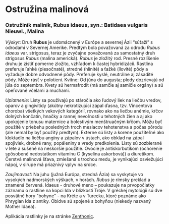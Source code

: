 Ostružina malinová
==================

### Ostružiník maliník, Rubus idaeus, syn.: Batidaea vulgaris Nieuwl., Malina

*Výskyt*: Druh **Rubus** je udomácnený v Európe a severnej Ázii “súťaží” s
odrodami v Severnej Amerike. Predtým bola považovaná za odrodu *Rubus idaeus*
var. strigosus, teraz je zvyčajne považovaná za samostatný druh strigosus
*Rubus* (malina americká). *Rubus* je zložitý rod. Presné rozlíšenie druhu je
zistiť pomerne zložito, vzhľadom k častej hybridizácii. Rastlina preferuje ľahké
(piesočnaté), stredné (hlinité) a ťažké (ílovité) pôdy a vyžaduje dobre
odvodnené pôdy. Preferuje kyslé, neutrálne aj zásadité pôdy. Môže rásť v
polotieni.   Kvitne: Od júna do augusta; plody dozrievajú od júla do septembra.
Kvety sú hermafrodit (má samčie aj samičie orgány) a sú opeľované včelami a
muchami.

*Uplatnenie*: Listy sa používajú po stáročia ako ľudový liek na liečbu vredov,
oparov a gingivitídy (akútny nekrotizujúci zápal ďasna, tzv. Vincentova choroba)
všetkých vekových kategórií, rovnako ako na liečbu anémie, kŕčov dolných
končatín, hnačky a rannej nevoľnosti u tehotných žien a aj ako upokojenie tonusu
maternice a bolestivým menštruačným kŕčom. Môžu byť použité v priebehu
posledných troch mesiacov tehotenstva a počas pôrodu (ale nemal by byť použitý
predtým). Externe sú listy a korene použiteľné ako kloktadlo na liečbu angíny a
zápalov v ústach, ako obklad na zápal spojiviek, drobné rany, popáleniny a vredy
predkolenia. Listy sú zozbierané v lete a sušené na neskoršie použitie. Ovocie
je antiskorbutikom (ochorenie spôsobené nedostatkom vitamínu C (kyselina
askorbová)) a diuretikom. Čerstvá malinová šťava, zmiešaná s trochou medu, je
vynikajúci osviežujúci nápoj, v sirupe má priaznivý vplyv na srdce.

*Zaujímavosť*: Na juhu (južná Európa, stredná Ázia) sa vyskytuje vo vysokých
nadmorských výškach, v horách. *Rubus* je rímsky preklad a znamená červená.
Idaeus - druhové meno – poukazuje na prvopočiatky záznamu o rastline na kopci
Ida v blízkosti Tróje. V gréckej mytológii sú dve posvätné hory "bohyne" - na
Kréte a v Turecku, ktoré poznáme ako Phrygian Ida z antiky. Obidve sú spojené s
bohyňou (niekedy nazvaný Mother Idaea).

Aplikácia rastlinky je na stránke
[Zenthonic](/sip/p/zenthonic/).

